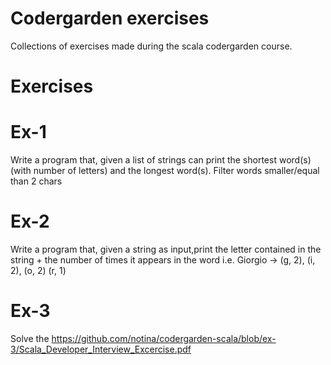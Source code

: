 # Codergarden exercises
Collections of exercises made during the scala codergarden course.

# Exercises

# Ex-1
Write a program that, given a list of strings can print the shortest word(s) (with number of letters) and the longest word(s). Filter words smaller/equal than 2 chars

# Ex-2
Write a program that, given a string as input,print the letter contained in the string + the number of times it appears in the word
i.e. Giorgio -> (g, 2), (i, 2), (o, 2) (r, 1)

# Ex-3
Solve the https://github.com/notina/codergarden-scala/blob/ex-3/Scala_Developer_Interview_Excercise.pdf
